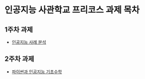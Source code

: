 # 인공지능 사관학교 프리코스 과제 목차

## 1주차 과제
 * [인공지능 사례 분석](https://github.com/kim43/kim-sia/blob/master/1%EC%A3%BC%EC%B0%A8%EA%B3%BC%EC%A0%9C.ipynb)
## 2주차 과제
* [파이썬과 인공지능 기초수학](https://github.com/kim43/kim-sia/blob/master/2%EC%A3%BC%EC%B0%A8%EA%B3%BC%EC%A0%9C.ipynb)
